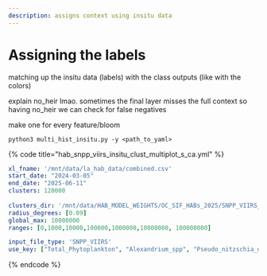 ```yaml
---
description: assigns context using insitu data
---
```


# Assigning the labels

matching up the insitu data (labels) with the class outputs (like with the colors)

explain no\_heir lmao. sometimes the final layer misses the full context so having no\_heir we can check for false negatives&#x20;

make one for every feature/bloom

```
python3 multi_hist_insitu.py -y <path_to_yaml>
```

{% code title="hab_snpp_viirs_insitu_clust_multiplot_s_ca.yml" %}
```yaml
xl_fname: '/mnt/data/la_hab_data/combined.csv'
start_date: "2024-03-05"
end_date: "2025-06-11"
clusters: 120000
 
clusters_dir: '/mnt/data/HAB_MODEL_WEIGHTS/OC_SIF_HABs_2025/SNPP_VIIRS_S_CA/'
radius_degrees: [0.09]
global_max: 10000000
ranges: [0,1000,10000,100000,1000000,10000000, 100000000]

input_file_type: 'SNPP_VIIRS'
use_key: ["Total_Phytoplankton", "Alexandrium_spp", "Pseudo_nitzschia_delicatissima_group", "Pseudo_nitzschia_seriata_group"]
```
{% endcode %}

